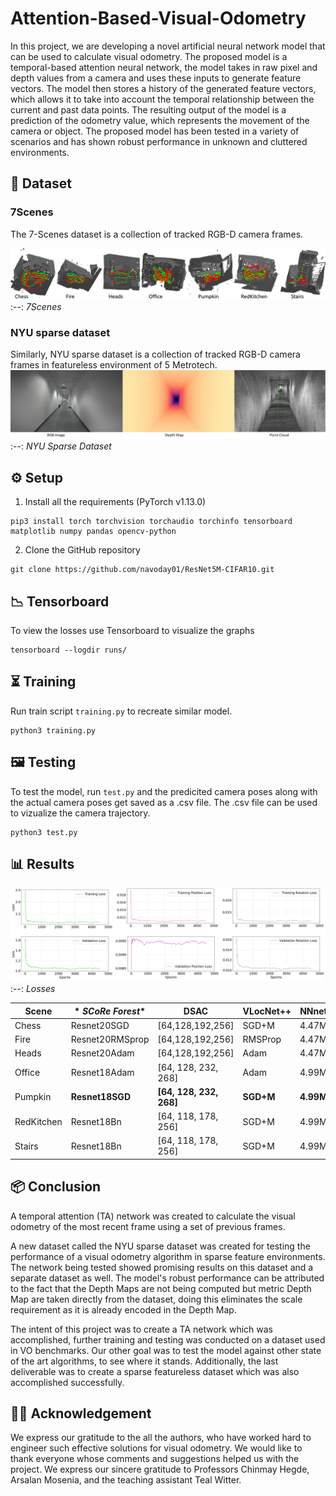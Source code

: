 # Attention-Based-Visual-Odometry

In this project, we are developing a novel artificial neural network model that can be used to calculate visual odometry. The proposed model is a temporal-based attention neural network, the model takes in raw pixel and depth values from a camera and uses these inputs to generate feature vectors. The model then stores a history of the generated feature vectors, which allows it to take into account the temporal relationship between the current and past data points. 
The resulting output of the model is a prediction of the odometry value, which represents the movement of the camera or object. 
The proposed model has been tested in a variety of scenarios and has shown robust performance in unknown and cluttered environments.

## 💽 Dataset
### 7Scenes
The 7-Scenes dataset is a collection of tracked RGB-D camera frames.

 ![Alt text](assets/7-scenes-7-scenes-overview.png)
 :--:
  *7Scenes* 

### NYU sparse dataset
Similarly, NYU sparse dataset is a collection of tracked RGB-D camera frames in featureless environment of 5 Metrotech.
 ![Alt text](assets/NYC-sparse-dataset.png)
 :--:
  *NYU Sparse Dataset* 

## ⚙️ Setup

1. Install all the requirements (PyTorch v1.13.0)
```shell
pip3 install torch torchvision torchaudio torchinfo tensorboard matplotlib numpy pandas opencv-python 
```
2. Clone the GitHub repository
```shell
git clone https://github.com/navoday01/ResNet5M-CIFAR10.git
```

## 📉 Tensorboard
To view the losses use Tensorboard to visualize the graphs
```shell
tensorboard --logdir runs/
```

## ⏳ Training
Run train script `training.py` to recreate similar model.
```shell
python3 training.py
```
## 🖼 Testing

 To test the model, run `test.py` and the predicited camera poses along with the actual camera poses get saved as a .csv file. The .csv file can be used to vizualize the camera trajectory.
```shell
python3 test.py
```


## 📊 Results

 ![Alt text](assets/Plots.png)
 :--:
  *Losses* 




| **Scene** |   * *SCoRe Forest**    |  **DSAC**  |  **VLocNet++**  |  **NNnet**  |  **PoseNet2**  |  **Ours**  |
|--------|------------------|----------------------------|------------ |----------|-------------|-------------|
|  Chess |  Resnet20SGD     |     [64,128,192,256]       |    SGD+M    |   4.47M  |  93.32%     | [LINK](https://github.com/navoday01/ResNet5M-CIFAR10/blob/main/models/weights/Resnet20SGD.pt)            |
|  Fire  |  Resnet20RMSprop |     [64,128,192,256]       |    RMSProp  |   4.47M  |  89.13%     | [LINK](https://github.com/navoday01/ResNet5M-CIFAR10/blob/main/models/weights/ResnetRMSProp.pt)                    |
|  Heads |  Resnet20Adam    |     [64,128,192,256]       |    Adam     |   4.47M  |  93.05%     |  -          |
| Office |  Resnet18Adam    |     [64, 128, 232, 268]    |    Adam     |   4.99M  |  81.03%     |  [LINK](https://github.com/navoday01/ResNet5M-CIFAR10/blob/main/models/weights/Resnet18Adam.pt)                   |
| Pumpkin|  **Resnet18SGD**     |     **[64, 128, 232, 268]**    |    **SGD+M**   |   **4.99M**  |  **95.55%**     | [**LINK**](https://github.com/navoday01/ResNet5M-CIFAR10/blob/main/models/weights/Resnet18SGD.pt)                     |
|RedKitchen|  Resnet18Bn      |     [64, 118, 178, 256]    |    SGD+M    |   4.99M  |  91.97%     |  [LINK](https://github.com/navoday01/ResNet5M-CIFAR10/blob/main/models/weights/ResnetBn.pt)                   |
|  Stairs  |  Resnet18Bn      |     [64, 118, 178, 256]    |    SGD+M    |   4.99M  |  91.97%     |  [LINK](https://github.com/navoday01/ResNet5M-CIFAR10/blob/main/models/weights/ResnetBn.pt)                   |

## 📦 Conclusion

A temporal attention (TA) network was created to calculate the visual odometry of the most recent frame using a set of previous frames.

A new dataset called the NYU sparse dataset was created for testing the performance of a visual odometry algorithm in sparse feature environments. The network being tested showed promising results on this dataset and a separate dataset as well. The model's robust performance can be attributed to the fact that the Depth Maps are not being computed but metric Depth Map are taken directly from the dataset, doing this eliminates the scale requirement as it is already encoded in the Depth Map. 

The intent of this project was to create a TA network which was accomplished, further training and testing was conducted on a dataset used in VO benchmarks. Our other goal was to test the model against other state of the art algorithms, to see where it stands. Additionally, the last deliverable was to create a sparse featureless dataset which was also accomplished successfully.

## 👩‍⚖️ Acknowledgement

We express our gratitude to the all the authors, who have worked hard to engineer such effective solutions for visual odometry. We would like to thank everyone whose comments and suggestions helped us with the project. We express our sincere gratitude to Professors Chinmay Hegde, Arsalan Mosenia, and the teaching assistant Teal Witter. 
